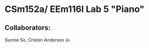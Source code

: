 CSm152a/ EEm116l Lab 5 "Piano"
====================
## Collaborators:
Sunnie So, Cristen Anderson :+1: